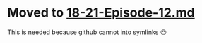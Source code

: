 # Moved to [18-21-Episode-12.md](../links/18-21-Episode-12.md)

This is needed because github cannot into symlinks 😑
